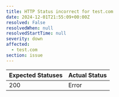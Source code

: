 ```yaml
---
title: HTTP Status incorrect for test.com
date: 2024-12-01T21:55:09+00:00Z
resolved: False
resolvedWhen: null
resolvedStartTime: null
severity: down
affected:
  - test.com
section: issue
---
```


| Expected Statuses | Actual Status  |
|-------------------|----------------|
| 200 | Error |
